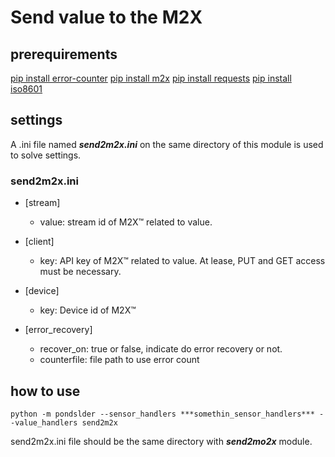 # Send value to the M2X

## prerequirements
[pip install error-counter](https://pypi.org/project/error-counter/)
[pip install m2x](https://pypi.org/project/m2x/)
[pip install requests](https://pypi.org/project/requests/)
[pip install iso8601](https://pypi.org/project/iso8601/)

## settings
A .ini file named ***send2m2x.ini*** on the same directory of this module is used to solve settings.

### send2m2x.ini
- [stream]
  - value: stream id of M2X™ related to value.

- [client]
	- key: API key of M2X™ related to value. At lease, PUT and GET access must be necessary.

- [device]
	- key: Device id of M2X™

- [error_recovery]
  - recover_on:  true or false, indicate do error recovery or not.
  - counterfile: file path to use error count

## how to use
```bash:
python -m pondslder --sensor_handlers ***somethin_sensor_handlers*** --value_handlers send2m2x
```

send2m2x.ini file should be the same directory with ***send2mo2x*** module.